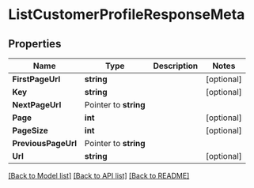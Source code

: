 # ListCustomerProfileResponseMeta

## Properties

Name | Type | Description | Notes
------------ | ------------- | ------------- | -------------
**FirstPageUrl** | **string** |  |[optional] 
**Key** | **string** |  |[optional] 
**NextPageUrl** | Pointer to **string** |  |
**Page** | **int** |  |[optional] 
**PageSize** | **int** |  |[optional] 
**PreviousPageUrl** | Pointer to **string** |  |
**Url** | **string** |  |[optional] 

[[Back to Model list]](../README.md#documentation-for-models) [[Back to API list]](../README.md#documentation-for-api-endpoints) [[Back to README]](../README.md)


